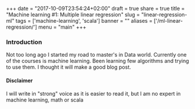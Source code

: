 
+++
date = "2017-10-09T23:54:24+02:00"
draft = true
share = true
title = "Machine learning #1: Multiple linear regression"
slug = "linear-regression-ml"
tags = ['machine-learning', 'scala']
banner = ""
aliases = ['/ml-linear-regression/']
menu = "main"
+++


### Introduction

Not too long ago I started my road to master's in Data world. Currently one of the courses is machine learning. Been learning few algorithms and trying to use them. I thought it will make a good blog post.


#### Disclaimer

I will write in "strong" voice as it is easier to read it, but I am no expert in machine learning, math or scala
